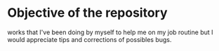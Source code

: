 # Objective of the repository
works that I've been doing by myself to help me on my job routine but I would appreciate tips and corrections of possibles bugs.
